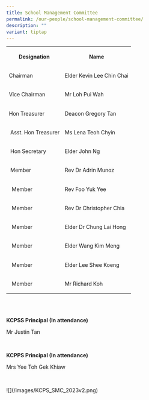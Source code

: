 ```yaml
---
title: School Management Committee
permalink: /our-people/school-management-committee/
description: ""
variant: tiptap
---
```

<table><tbody><tr><th rowspan="1" colspan="1"><p>Designation</p></th><th rowspan="1" colspan="1"><p>Name</p></th></tr><tr><td rowspan="1" colspan="1"><p>Chairman</p></td><td rowspan="1" colspan="1"><p>Elder Kevin Lee Chin Chai</p></td></tr><tr><td rowspan="1" colspan="1"><p>Vice Chairman</p></td><td rowspan="1" colspan="1"><p>Mr Loh Pui Wah</p></td></tr><tr><td rowspan="1" colspan="1"><p>Hon Treasurer</p></td><td rowspan="1" colspan="1"><p>Deacon Gregory Tan</p></td></tr><tr><td rowspan="1" colspan="1"><p>&nbsp;Asst. Hon Treasurer</p></td><td rowspan="1" colspan="1"><p>Ms Lena Teoh Chyin</p></td></tr><tr><td rowspan="1" colspan="1"><p>&nbsp;Hon Secretary</p></td><td rowspan="1" colspan="1"><p>Elder John Ng</p></td></tr><tr><td rowspan="1" colspan="1"><p>&nbsp;Member</p></td><td rowspan="1" colspan="1"><p>Rev Dr Adrin Munoz</p></td></tr><tr><td rowspan="1" colspan="1"><p>&nbsp;&nbsp;Member</p></td><td rowspan="1" colspan="1"><p>Rev Foo Yuk Yee</p></td></tr><tr><td rowspan="1" colspan="1"><p>&nbsp;&nbsp;Member</p></td><td rowspan="1" colspan="1"><p>Rev Dr Christopher Chia</p></td></tr><tr><td rowspan="1" colspan="1"><p>&nbsp;&nbsp;Member</p></td><td rowspan="1" colspan="1"><p>Elder Dr Chung Lai Hong</p></td></tr><tr><td rowspan="1" colspan="1"><p>&nbsp;&nbsp;Member</p></td><td rowspan="1" colspan="1"><p>Elder Wang Kim Meng</p></td></tr><tr><td rowspan="1" colspan="1"><p>&nbsp;&nbsp;Member</p></td><td rowspan="1" colspan="1"><p>Elder Lee Shee Koeng</p></td></tr><tr><td rowspan="1" colspan="1"><p>&nbsp;&nbsp;Member</p></td><td rowspan="1" colspan="1"><p>Mr Richard Koh</p></td></tr></tbody></table><p><br><br></p><p><strong>KCPSS Principal (In attendance)&nbsp;</strong><br></p><p>Mr Justin Tan<strong><br></strong></p><p> &nbsp; &nbsp; &nbsp; &nbsp; &nbsp; &nbsp; &nbsp;<br></p><p><strong>KCPPS Principal (In attendance) <br></strong></p><p>Mrs Yee Toh Gek Khiaw<strong><br></strong></p><p><br></p><p> ![](/images/KCPS_SMC_2023v2.png)</p>